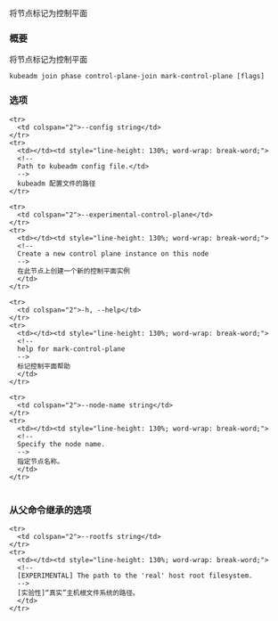 
<!--
Mark a node as a control-plane
-->
将节点标记为控制平面

<!--
### Synopsis
-->
### 概要


<!--
Mark a node as a control-plane
-->
将节点标记为控制平面

```
kubeadm join phase control-plane-join mark-control-plane [flags]
```

<!--
### Options
-->
### 选项

<table style="width: 100%; table-layout: fixed;">
  <colgroup>
    <col span="1" style="width: 10px;" />
    <col span="1" />
  </colgroup>
  <tbody>

    <tr>
      <td colspan="2">--config string</td>
    </tr>
    <tr>
      <td></td><td style="line-height: 130%; word-wrap: break-word;">
      <!--
      Path to kubeadm config file.</td>
      -->
      kubeadm 配置文件的路径
    </tr>

    <tr>
      <td colspan="2">--experimental-control-plane</td>
    </tr>
    <tr>
      <td></td><td style="line-height: 130%; word-wrap: break-word;">
      <!--
      Create a new control plane instance on this node
      -->
      在此节点上创建一个新的控制平面实例
      </td>
    </tr>

    <tr>
      <td colspan="2">-h, --help</td>
    </tr>
    <tr>
      <td></td><td style="line-height: 130%; word-wrap: break-word;">
      <!--
      help for mark-control-plane
      -->
      标记控制平面帮助
      </td>
    </tr>

    <tr>
      <td colspan="2">--node-name string</td>
    </tr>
    <tr>
      <td></td><td style="line-height: 130%; word-wrap: break-word;">
      <!--
      Specify the node name.
      -->
      指定节点名称。
      </td>
    </tr>

  </tbody>
</table>



<!--
### Options inherited from parent commands
-->
### 从父命令继承的选项

<table style="width: 100%; table-layout: fixed;">
  <colgroup>
    <col span="1" style="width: 10px;" />
    <col span="1" />
  </colgroup>
  <tbody>

    <tr>
      <td colspan="2">--rootfs string</td>
    </tr>
    <tr>
      <td></td><td style="line-height: 130%; word-wrap: break-word;">
      <!--
      [EXPERIMENTAL] The path to the 'real' host root filesystem.
      -->
      [实验性]“真实”主机根文件系统的路径。
      </td>
    </tr>

  </tbody>
</table>




